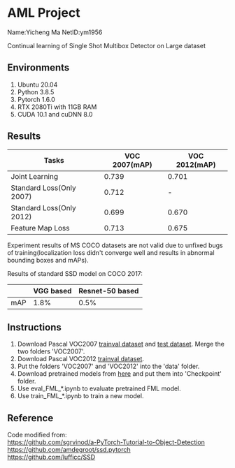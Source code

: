 # AML Project

Name:Yicheng Ma	NetID:ym1956

Continual learning of Single Shot Multibox Detector on Large dataset

## Environments

1. Ubuntu 20.04
2. Python 3.8.5
3. Pytorch 1.6.0
4. RTX 2080Ti with 11GB RAM
5. CUDA 10.1 and cuDNN 8.0

## Results

| Tasks                    | VOC 2007(mAP) | VOC 2012(mAP) |
| ------------------------ | ------------- | ------------- |
| Joint Learning           | 0.739         | 0.701         |
| Standard Loss(Only 2007) | 0.712         | -             |
| Standard Loss(Only 2012) | 0.699         | 0.670         |
| Feature Map Loss         | 0.713         | 0.675         |

Experiment results of MS COCO datasets are not valid due to unfixed bugs of training(localization loss didn't converge well and results in abnormal bounding boxes and mAPs).

Results of standard SSD model on COCO 2017:

|      | VGG based | Resnet-50 based |
| ---- | --------- | --------------- |
| mAP  | 1.8%      | 0.5%            |

## Instructions

1. Download Pascal VOC2007 [trainval dataset](http://host.robots.ox.ac.uk/pascal/VOC/voc2007/VOCtrainval_06-Nov-2007.tar) and [test dataset](http://host.robots.ox.ac.uk/pascal/VOC/voc2007/VOCtest_06-Nov-2007.tar). Merge the two folders 'VOC2007'.
2. Download Pascal VOC2012 [trainval dataset](http://host.robots.ox.ac.uk/pascal/VOC/voc2012/VOCtrainval_11-May-2012.tar).
3. Put the folders 'VOC2007' and 'VOC2012' into the 'data' folder.
4. Download pretrained models from [here](https://drive.google.com/drive/folders/12tJamsGLKmtIyfr9xuNs9vPuu-SkYtif?usp=sharing) and put them into 'Checkpoint' folder.
5. Use eval_FML_*.ipynb to evaluate pretrained FML model.
6. Use train_FML_*.ipynb to train a new model.

## Reference

Code modified from:  
https://github.com/sgrvinod/a-PyTorch-Tutorial-to-Object-Detection  
https://github.com/amdegroot/ssd.pytorch  
https://github.com/lufficc/SSD

